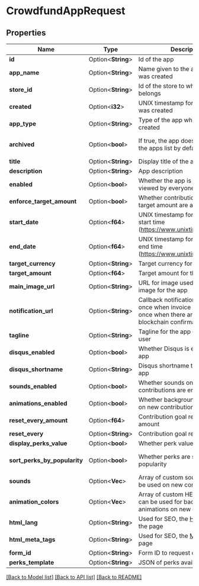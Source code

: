 # CrowdfundAppRequest

## Properties

Name | Type | Description | Notes
------------ | ------------- | ------------- | -------------
**id** | Option<**String**> | Id of the app | [optional]
**app_name** | Option<**String**> | Name given to the app when it was created | [optional]
**store_id** | Option<**String**> | Id of the store to which the app belongs | [optional]
**created** | Option<**i32**> | UNIX timestamp for when the app was created | [optional]
**app_type** | Option<**String**> | Type of the app which was created | [optional]
**archived** | Option<**bool**> | If true, the app does not appear in the apps list by default. | [optional][default to false]
**title** | Option<**String**> | Display title of the app | [optional]
**description** | Option<**String**> | App description | [optional]
**enabled** | Option<**bool**> | Whether the app is enabled to be viewed by everyone | [optional]
**enforce_target_amount** | Option<**bool**> | Whether contributions over the set target amount are allowed | [optional]
**start_date** | Option<**f64**> | UNIX timestamp for crowdfund start time (https://www.unixtimestamp.com/) | [optional]
**end_date** | Option<**f64**> | UNIX timestamp for crowdfund end time (https://www.unixtimestamp.com/) | [optional]
**target_currency** | Option<**String**> | Target currency for the crowdfund | [optional]
**target_amount** | Option<**f64**> | Target amount for the crowdfund | [optional]
**main_image_url** | Option<**String**> | URL for image used as a cover image for the app | [optional]
**notification_url** | Option<**String**> | Callback notification url to POST to once when invoice is paid for and once when there are enough blockchain confirmations | [optional]
**tagline** | Option<**String**> | Tagline for the app displayed to user | [optional]
**disqus_enabled** | Option<**bool**> | Whether Disqus is enabled for the app | [optional]
**disqus_shortname** | Option<**String**> | Disqus shortname to used for the app | [optional]
**sounds_enabled** | Option<**bool**> | Whether sounds on new contributions are enabled | [optional]
**animations_enabled** | Option<**bool**> | Whether background animations on new contributions are enabled | [optional]
**reset_every_amount** | Option<**f64**> | Contribution goal reset frequency amount | [optional]
**reset_every** | Option<**String**> | Contribution goal reset frequency | [optional]
**display_perks_value** | Option<**bool**> | Whether perk values are displayed | [optional]
**sort_perks_by_popularity** | Option<**bool**> | Whether perks are sorted by popularity | [optional][default to true]
**sounds** | Option<**Vec<String>**> | Array of custom sounds which can be used on new contributions | [optional]
**animation_colors** | Option<**Vec<String>**> | Array of custom HEX colors which can be used for background animations on new contributions | [optional]
**html_lang** | Option<**String**> | Used for SEO, the [HTML Lang](https://developer.mozilla.org/en-US/docs/Web/HTML/Global_attributes/lang) of the page | [optional]
**html_meta_tags** | Option<**String**> | Used for SEO, the [Meta tags](https://developer.mozilla.org/en-US/docs/Web/HTML/Element/meta) of the page | [optional]
**form_id** | Option<**String**> | Form ID to request customer data | [optional]
**perks_template** | Option<**String**> | JSON of perks available in the app | [optional]

[[Back to Model list]](../README.md#documentation-for-models) [[Back to API list]](../README.md#documentation-for-api-endpoints) [[Back to README]](../README.md)


